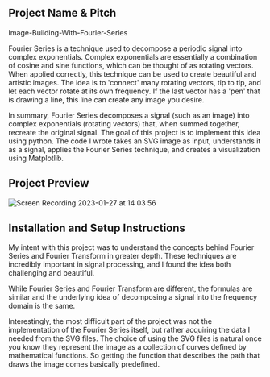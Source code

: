 ## Project Name & Pitch

Image-Building-With-Fourier-Series

Fourier Series is a technique used to decompose a periodic signal into complex exponentials. Complex exponentials are essentially a combination of cosine and sine functions, which can be thought of as rotating vectors. When applied correctly, this technique can be used to create beautiful and artistic images. The idea is to 'connect' many rotating vectors, tip to tip, and let each vector rotate at its own frequency. If the last vector has a 'pen' that is drawing a line, this line can create any image you desire.

In summary, Fourier Series decomposes a signal (such as an image) into complex exponentials (rotating vectors) that, when summed together, recreate the original signal. The goal of this project is to implement this idea using python. The code I wrote takes an SVG image as input, understands it as a signal, applies the Fourier Series technique, and creates a visualization using Matplotlib.


## Project Preview


![Screen Recording 2023-01-27 at 14 03 56](https://user-images.githubusercontent.com/91396656/215154634-e7140b66-378f-4eae-b1ee-04af31368604.gif)


## Installation and Setup Instructions


My intent with this project was to understand the concepts behind Fourier Series and Fourier Transform in greater depth. These techniques are incredibly important in signal processing, and I found the idea both challenging and beautiful.

While Fourier Series and Fourier Transform are different, the formulas are similar and the underlying idea of decomposing a signal into the frequency domain is the same.

Interestingly, the most difficult part of the project was not the implementation of the Fourier Series itself, but rather acquiring the data I needed from the SVG files. The choice of using the SVG files is natural once you know they represent the image as a collection of curves defined by mathematical functions. So getting the function that describes the path that draws the image comes basically predefined.
